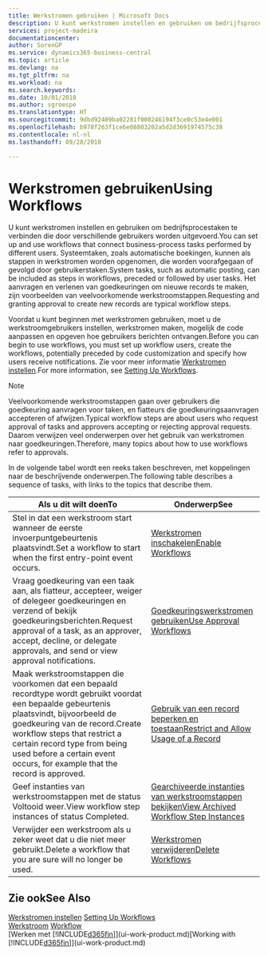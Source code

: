 ```yaml
---
title: Werkstromen gebruiken | Microsoft Docs
description: U kunt werkstromen instellen en gebruiken om bedrijfsprocestaken te verbinden die door verschillende gebruikers worden uitgevoerd. Systeemtaken, zoals automatische boekingen, kunnen als stappen in werkstromen worden opgenomen, die worden voorafgegaan of gevolgd door gebruikerstaken. Het aanvragen en verlenen van goedkeuringen om nieuwe records te maken, zijn voorbeelden van veelvoorkomende werkstroomstappen.
services: project-madeira
documentationcenter: 
author: SorenGP
ms.service: dynamics365-business-central
ms.topic: article
ms.devlang: na
ms.tgt_pltfrm: na
ms.workload: na
ms.search.keywords: 
ms.date: 10/01/2018
ms.author: sgroespe
ms.translationtype: HT
ms.sourcegitcommit: 9dbd92409ba02281f008246194f3ce0c53e4e001
ms.openlocfilehash: b978f263f1ce6e08803202a5d2d3691974575c38
ms.contentlocale: nl-nl
ms.lasthandoff: 09/28/2018

---
```

# <a name="using-workflows"></a><span data-ttu-id="836fb-105">Werkstromen gebruiken</span><span class="sxs-lookup"><span data-stu-id="836fb-105">Using Workflows</span></span>
<span data-ttu-id="836fb-106">U kunt werkstromen instellen en gebruiken om bedrijfsprocestaken te verbinden die door verschillende gebruikers worden uitgevoerd.</span><span class="sxs-lookup"><span data-stu-id="836fb-106">You can set up and use workflows that connect business-process tasks performed by different users.</span></span> <span data-ttu-id="836fb-107">Systeemtaken, zoals automatische boekingen, kunnen als stappen in werkstromen worden opgenomen, die worden voorafgegaan of gevolgd door gebruikerstaken.</span><span class="sxs-lookup"><span data-stu-id="836fb-107">System tasks, such as automatic posting, can be included as steps in workflows, preceded or followed by user tasks.</span></span> <span data-ttu-id="836fb-108">Het aanvragen en verlenen van goedkeuringen om nieuwe records te maken, zijn voorbeelden van veelvoorkomende werkstroomstappen.</span><span class="sxs-lookup"><span data-stu-id="836fb-108">Requesting and granting approval to create new records are typical workflow steps.</span></span>  

 <span data-ttu-id="836fb-109">Voordat u kunt beginnen met werkstromen gebruiken, moet u de werkstroomgebruikers instellen, werkstromen maken, mogelijk de code aanpassen en opgeven hoe gebruikers berichten ontvangen.</span><span class="sxs-lookup"><span data-stu-id="836fb-109">Before you can begin to use workflows, you must set up workflow users, create the workflows, potentially preceded by code customization and specify how users receive notifications.</span></span> <span data-ttu-id="836fb-110">Zie voor meer informatie [Werkstromen instellen](across-set-up-workflows.md).</span><span class="sxs-lookup"><span data-stu-id="836fb-110">For more information, see [Setting Up Workflows](across-set-up-workflows.md).</span></span>  

> [!NOTE]  
>  <span data-ttu-id="836fb-111">Veelvoorkomende werkstroomstappen gaan over gebruikers die goedkeuring aanvragen voor taken, en fiatteurs die goedkeuringsaanvragen accepteren of afwijzen.</span><span class="sxs-lookup"><span data-stu-id="836fb-111">Typical workflow steps are about users who request approval of tasks and approvers accepting or rejecting approval requests.</span></span> <span data-ttu-id="836fb-112">Daarom verwijzen veel onderwerpen over het gebruik van werkstromen naar goedkeuringen.</span><span class="sxs-lookup"><span data-stu-id="836fb-112">Therefore, many topics about how to use workflows refer to approvals.</span></span>  

 <span data-ttu-id="836fb-113">In de volgende tabel wordt een reeks taken beschreven, met koppelingen naar de beschrijvende onderwerpen.</span><span class="sxs-lookup"><span data-stu-id="836fb-113">The following table describes a sequence of tasks, with links to the topics that describe them.</span></span>  

|<span data-ttu-id="836fb-114">**Als u dit wilt doen**</span><span class="sxs-lookup"><span data-stu-id="836fb-114">**To**</span></span>|<span data-ttu-id="836fb-115">**Onderwerp**</span><span class="sxs-lookup"><span data-stu-id="836fb-115">**See**</span></span>|  
|------------|-------------|  
|<span data-ttu-id="836fb-116">Stel in dat een werkstroom start wanneer de eerste invoerpuntgebeurtenis plaatsvindt.</span><span class="sxs-lookup"><span data-stu-id="836fb-116">Set a workflow to start when the first entry-point event occurs.</span></span>|[<span data-ttu-id="836fb-117">Werkstromen inschakelen</span><span class="sxs-lookup"><span data-stu-id="836fb-117">Enable Workflows</span></span>](across-how-to-enable-workflows.md)|  
|<span data-ttu-id="836fb-118">Vraag goedkeuring van een taak aan, als fiatteur, accepteer, weiger of delegeer goedkeuringen en verzend of bekijk goedkeuringsberichten.</span><span class="sxs-lookup"><span data-stu-id="836fb-118">Request approval of a task, as an approver, accept, decline, or delegate approvals, and send or view approval notifications.</span></span>|[<span data-ttu-id="836fb-119">Goedkeuringswerkstromen gebruiken</span><span class="sxs-lookup"><span data-stu-id="836fb-119">Use Approval Workflows</span></span>](across-how-use-approval-workflows.md)|  
|<span data-ttu-id="836fb-120">Maak werkstroomstappen die voorkomen dat een bepaald recordtype wordt gebruikt voordat een bepaalde gebeurtenis plaatsvindt, bijvoorbeeld de goedkeuring van de record.</span><span class="sxs-lookup"><span data-stu-id="836fb-120">Create workflow steps that restrict a certain record type from being used before a certain event occurs, for example that the record is approved.</span></span>|[<span data-ttu-id="836fb-121">Gebruik van een record beperken en toestaan</span><span class="sxs-lookup"><span data-stu-id="836fb-121">Restrict and Allow Usage of a Record</span></span>](across-how-to-restrict-and-allow-usage-of-a-record.md)|  
|<span data-ttu-id="836fb-122">Geef instanties van werkstroomstappen met de status Voltooid weer.</span><span class="sxs-lookup"><span data-stu-id="836fb-122">View workflow step instances of status Completed.</span></span>|[<span data-ttu-id="836fb-123">Gearchiveerde instanties van werkstroomstappen bekijken</span><span class="sxs-lookup"><span data-stu-id="836fb-123">View Archived Workflow Step Instances</span></span>](across-how-to-view-archived-workflow-step-instances.md)|  
|<span data-ttu-id="836fb-124">Verwijder een werkstroom als u zeker weet dat u die niet meer gebruikt.</span><span class="sxs-lookup"><span data-stu-id="836fb-124">Delete a workflow that you are sure will no longer be used.</span></span>|[<span data-ttu-id="836fb-125">Werkstromen verwijderen</span><span class="sxs-lookup"><span data-stu-id="836fb-125">Delete Workflows</span></span>](across-how-to-delete-workflows.md)|  

## <a name="see-also"></a><span data-ttu-id="836fb-126">Zie ook</span><span class="sxs-lookup"><span data-stu-id="836fb-126">See Also</span></span>  
<span data-ttu-id="836fb-127">[Werkstromen instellen](across-set-up-workflows.md) </span><span class="sxs-lookup"><span data-stu-id="836fb-127">[Setting Up Workflows](across-set-up-workflows.md) </span></span>  
<span data-ttu-id="836fb-128">[Werkstroom](across-workflow.md) </span><span class="sxs-lookup"><span data-stu-id="836fb-128">[Workflow](across-workflow.md) </span></span>  
<span data-ttu-id="836fb-129">[Werken met [!INCLUDE[d365fin](includes/d365fin_md.md)]](ui-work-product.md)</span><span class="sxs-lookup"><span data-stu-id="836fb-129">[Working with [!INCLUDE[d365fin](includes/d365fin_md.md)]](ui-work-product.md)</span></span>

